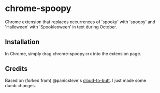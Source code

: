 chrome-spoopy
=============

Chrome extension that replaces occurrences of 'spooky' with 'spoopy' and 'Halloween' with 'Spookleoween' in text during October.

Installation
------------

In Chrome, simply drag chrome-spoopy.crx into the extension page.

Credits
-------

Based on (forked from) @panicsteve's [cloud-to-butt](https://github.com/panicsteve/cloud-to-butt/). I just made some dumb changes.
